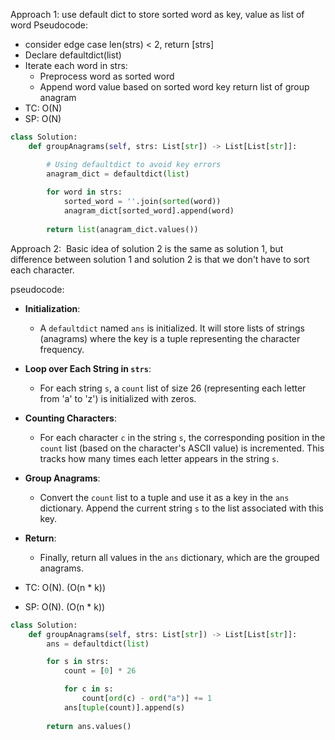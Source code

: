 Approach 1: use default dict to store sorted word as key, value as list of word
Pseudocode:
- consider edge case len(strs) < 2, return [strs]
- Declare defaultdict(list)
- Iterate each word in strs:
	-  Preprocess word as sorted word
	- Append word value based on sorted word key
return list of group anagram
- TC: O(N)
- SP: O(N)


```python
class Solution:
    def groupAnagrams(self, strs: List[str]) -> List[List[str]]:

        # Using defaultdict to avoid key errors
        anagram_dict = defaultdict(list)
        
        for word in strs:
            sorted_word = ''.join(sorted(word))
            anagram_dict[sorted_word].append(word)
        
        return list(anagram_dict.values())
```

Approach 2:  Basic idea of solution 2 is the same as solution 1, but difference between solution 1 and solution 2 is that we don't have to sort each character.

pseudocode:
- **Initialization**:
    
    - A `defaultdict` named `ans` is initialized. It will store lists of strings (anagrams) where the key is a tuple representing the character frequency.
- **Loop over Each String in `strs`**:
    
    - For each string `s`, a `count` list of size 26 (representing each letter from 'a' to 'z') is initialized with zeros.
- **Counting Characters**:
    
    - For each character `c` in the string `s`, the corresponding position in the `count` list (based on the character's ASCII value) is incremented. This tracks how many times each letter appears in the string `s`.
- **Group Anagrams**:
    
    - Convert the `count` list to a tuple and use it as a key in the `ans` dictionary. Append the current string `s` to the list associated with this key.
- **Return**:
    
    - Finally, return all values in the `ans` dictionary, which are the grouped anagrams.
- TC: O(N). (O(n * k))
- SP: O(N). (O(n * k))


```python
class Solution:
    def groupAnagrams(self, strs: List[str]) -> List[List[str]]:    
        ans = defaultdict(list)

        for s in strs:
            count = [0] * 26

            for c in s:
                count[ord(c) - ord("a")] += 1
            ans[tuple(count)].append(s)
        
        return ans.values()
```
